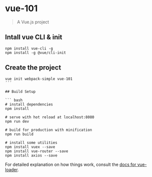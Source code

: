 # vue-101

> A Vue.js project


## Intall vue CLI & init
```
npm install vue-cli -g
npm install -g @vue/cli-init
```

## Create the project
```
vue init webpack-simple vue-101
´´´

## Build Setup

``` bash
# install dependencies
npm install

# serve with hot reload at localhost:8080
npm run dev

# build for production with minification
npm run build

# install some utilities
npm install vuex --save
npm install vue-router --save
npm install axios --save
```

For detailed explanation on how things work, consult the [docs for vue-loader](http://vuejs.github.io/vue-loader).
